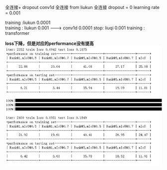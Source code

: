 全连接+ dropout
conv1d
全连接 from liukun
全连接 dropout = 0
learning rate = 0.001


training :liukun 0.0001    
training : liukun  0.001  ---> conv1d 0.0001
stop: liuqi 0.001
training : transformer


**loss下降，但是对应的performance没有提高**
![](https://raw.githubusercontent.com/LIUQI-creat/pic/main/20221028154001.png)


<!--stackedit_data:
eyJoaXN0b3J5IjpbLTE1MDk2MTU4OTUsODk4NjkzNDUxLC04ND
A0OTM3MzZdfQ==
-->